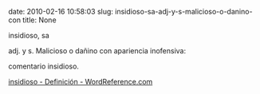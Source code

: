 date: 2010-02-16 10:58:03
slug: insidioso-sa-adj-y-s-malicioso-o-danino-con
title: None

insidioso, sa

adj. y s. Malicioso o dañino con apariencia inofensiva:  

comentario insidioso.

[insidioso - Definición - WordReference.com](http://www.wordreference.com/definicion/insidioso)

